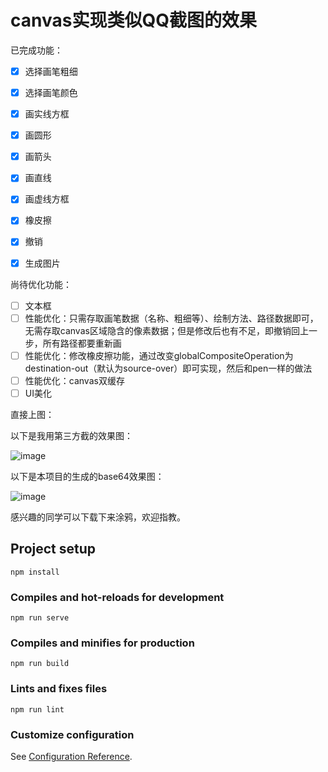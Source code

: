 # canvas实现类似QQ截图的效果

已完成功能：

- [x] 选择画笔粗细
- [x] 选择画笔颜色
- [x] 画实线方框
- [x] 画圆形
- [x] 画箭头
- [x] 画直线
- [x] 画虚线方框
- [x] 橡皮擦
- [x] 撤销
- [x] 生成图片



尚待优化功能：

- [ ] 文本框
- [ ] 性能优化：只需存取画笔数据（名称、粗细等）、绘制方法、路径数据即可，无需存取canvas区域隐含的像素数据；但是修改后也有不足，即撤销回上一步，所有路径都要重新画
- [ ] 性能优化：修改橡皮擦功能，通过改变globalCompositeOperation为destination-out（默认为source-over）即可实现，然后和pen一样的做法
- [ ] 性能优化：canvas双缓存
- [ ] UI美化

直接上图：

以下是我用第三方截的效果图：

![image](https://111999x.oss-cn-beijing.aliyuncs.com/one.png)

以下是本项目的生成的base64效果图：

![image](https://111999x.oss-cn-beijing.aliyuncs.com/two.png)

感兴趣的同学可以下载下来涂鸦，欢迎指教。

## Project setup
```
npm install
```

### Compiles and hot-reloads for development
```
npm run serve
```

### Compiles and minifies for production
```
npm run build
```

### Lints and fixes files
```
npm run lint
```

### Customize configuration
See [Configuration Reference](https://cli.vuejs.org/config/).
